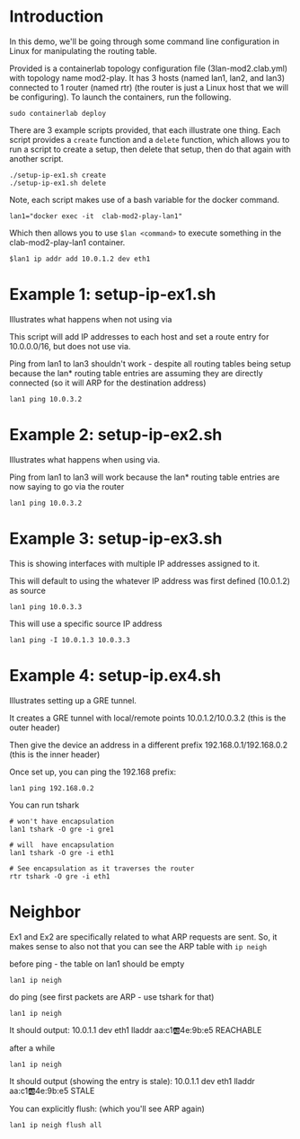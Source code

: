 # Introduction

In this demo, we'll be going through some command line configuration in Linux for manipulating the routing table.  

Provided is a containerlab topology configuration file (3lan-mod2.clab.yml) with topology name mod2-play.  It has 3 hosts (named lan1, lan2, and lan3) connected to 1 router (named rtr) (the router is just a Linux host that we will be configuring).  To launch the containers, run the following.

```
sudo containerlab deploy
```

There are 3 example scripts provided, that each illustrate one thing.  Each script provides a `create` function and a `delete` function, which allows you to run a script to create a setup, then delete that setup, then do that again with another script.

```
./setup-ip-ex1.sh create
./setup-ip-ex1.sh delete
```

Note, each script makes use of a bash variable for the docker command.

```
lan1="docker exec -it  clab-mod2-play-lan1"
```

Which then allows you to use `$lan <command>` to execute something in the clab-mod2-play-lan1 container.

```
$lan1 ip addr add 10.0.1.2 dev eth1
````

# Example 1: setup-ip-ex1.sh 

Illustrates what happens when not using via 

This script will add IP addresses to each host and set a route entry for 10.0.0.0/16, but does not use via.

Ping from lan1 to lan3 shouldn't work - despite all routing tables being setup because the lan* routing table entries are assuming they are directly connected (so it will ARP for the destination address)

```
lan1 ping 10.0.3.2
```

# Example 2: setup-ip-ex2.sh 

Illustrates what happens when using via.

Ping from lan1 to lan3 will work because the lan* routing table entries are now saying to go via the router

```
lan1 ping 10.0.3.2
```

# Example 3: setup-ip-ex3.sh

This is showing interfaces with multiple IP addresses assigned to it.


This will default to using the whatever IP address was first defined (10.0.1.2) as source

```
lan1 ping 10.0.3.3
```

This will use a specific source IP address

```
lan1 ping -I 10.0.1.3 10.0.3.3
```


# Example 4: setup-ip.ex4.sh 


Illustrates setting up a GRE tunnel.  

It creates a GRE tunnel with local/remote points 10.0.1.2/10.0.3.2 (this is the outer header)

Then give the device an address in a different prefix 192.168.0.1/192.168.0.2 (this is the inner header)


Once set up, you can ping the 192.168 prefix:

```
lan1 ping 192.168.0.2
```

You can run tshark

```
# won't have encapsulation
lan1 tshark -O gre -i gre1

# will  have encapsulation
lan1 tshark -O gre -i eth1 

# See encapsulation as it traverses the router
rtr tshark -O gre -i eth1  
```

# Neighbor

Ex1 and Ex2 are specifically related to what ARP requests are sent.  So, it makes sense to also not that you can see the ARP table with `ip neigh`

before ping - the table on lan1 should be empty

````
lan1 ip neigh
````

do ping  (see first packets are ARP - use tshark for that)

```
lan1 ip neigh
```

It should output:   10.0.1.1 dev eth1 lladdr aa:c1:ab:4e:9b:e5 REACHABLE

after a while

```
lan1 ip neigh
```

It should output (showing the entry is stale):    10.0.1.1 dev eth1 lladdr aa:c1:ab:4e:9b:e5 STALE

You can explicitly flush: (which you'll see ARP again)

```
lan1 ip neigh flush all
```

